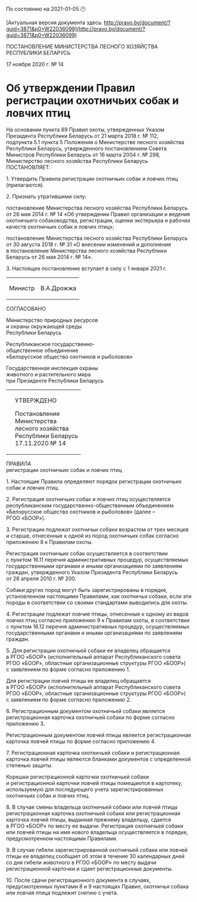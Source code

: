 По состоянию на 2021-01-05 &#x1F550;

[Актуальная версия документа здесь: http://pravo.by/document/?guid=3871&p0=W22036099](http://pravo.by/document/?guid=3871&p0=W22036099)

<p>ПОСТАНОВЛЕНИЕ МИНИСТЕРСТВА ЛЕСНОГО ХОЗЯЙСТВА РЕСПУБЛИКИ БЕЛАРУСЬ</p>
<p>17 ноября 2020 г. № 14</p>
<h1>Об утверждении Правил регистрации охотничьих собак и ловчих птиц</h1>
<p>На основании пункта 89 Правил охоты, утвержденных Указом Президента Республики Беларусь от 21 марта 2018 г. № 112, подпункта 5.1 пункта 5 Положения о Министерстве лесного хозяйства Республики Беларусь, утвержденного постановлением Совета Министров Республики Беларусь от 16 марта 2004 г. № 298, Министерство лесного хозяйства Республики Беларусь ПОСТАНОВЛЯЕТ:</p>
<p>1. Утвердить Правила регистрации охотничьих собак и ловчих птиц (прилагаются).</p>
<p>2. Признать утратившими силу:</p>
<p>постановление Министерства лесного хозяйства Республики Беларусь от 26 мая 2014 г. № 14 «Об утверждении Правил организации и ведения охотничьего собаководства, регистрации, оценки экстерьера и рабочих качеств охотничьих собак и ловчих птиц»;</p>
<p>постановление Министерства лесного хозяйства Республики Беларусь от 30 августа 2018 г. № 31 «О внесении изменений и дополнения в постановление Министерства лесного хозяйства Республики Беларусь от 26 мая 2014 г. № 14».</p>
<p>3. Настоящее постановление вступает в силу с 1 января 2021 г.</p>
<p></p>
<table><tr>
<td><p>Министр</p></td>
<td><p>В.А.Дрожжа</p></td>
</tr></table>
<p></p>
<p>СОГЛАСОВАНО</p>
<p>Министерство природных ресурсов<br>и охраны окружающей среды<br>Республики Беларусь</p>
<p></p>
<p>Республиканское государственно-<br>общественное объединение<br>«Белорусское общество охотников и рыболовов»</p>
<p></p>
<p>Государственная инспекция охраны<br>животного и растительного мира<br>при Президенте Республики Беларусь</p>
<p></p>
<table><tr>
<td><p></p></td>
<td>
<p>УТВЕРЖДЕНО</p>
<p>Постановление<br>Министерства<br>лесного хозяйства<br>Республики Беларусь<br>17.11.2020 № 14</p>
</td>
</tr></table>
<p>ПРАВИЛА<br>регистрации охотничьих собак и ловчих птиц</p>
<p>1. Настоящие Правила определяют порядок регистрации охотничьих собак и ловчих птиц.</p>
<p>2. Регистрация охотничьих собак и ловчих птиц осуществляется республиканским государственно-общественным объединением «Белорусское общество охотников и рыболовов» (далее – РГОО «БООР»).</p>
<p>3. Регистрации подлежат охотничьи собаки возрастом от трех месяцев и старше, отнесенные к одной из пород охотничьих собак согласно приложению 8 к Правилам охоты.</p>
<p>Регистрация охотничьих собак осуществляется в соответствии с пунктом 16.11 перечня административных процедур, осуществляемых государственными органами и иными организациями по заявлениям граждан, утвержденного Указом Президента Республики Беларусь от 26 апреля 2010 г. № 200.</p>
<p>Собаки других пород могут быть зарегистрированы в порядке, установленном настоящими Правилами, как охотничьи собаки, если эти породы в соответствии со своими стандартами выводились для охоты.</p>
<p>4. Регистрации подлежат ловчие птицы, отнесенные к одному из видов ловчих птиц согласно приложению 9 к Правилам охоты, в соответствии с пунктом 16.12 перечня административных процедур, осуществляемых государственными органами и иными организациями по заявлениям граждан.</p>
<p>5. Для регистрации охотничьей собаки ее владелец обращается в РГОО «БООР» (исполнительный аппарат Республиканского совета РГОО «БООР», областные организационные структуры РГОО «БООР») с заявлением по форме согласно приложению 1.</p>
<p>Для регистрации ловчей птицы ее владелец обращается в РГОО «БООР» (исполнительный аппарат Республиканского совета РГОО «БООР», областные организационные структуры РГОО «БООР») с заявлением по форме согласно приложению 2.</p>
<p>6. Регистрационным документом охотничьей собаки является регистрационная карточка охотничьей собаки по форме согласно приложению 3.</p>
<p>Регистрационным документом ловчей птицы является регистрационная карточка ловчей птицы по форме согласно приложению 4.</p>
<p>7. Регистрационная карточка охотничьей собаки и регистрационная карточка ловчей птицы являются бланками документов с определенной степенью защиты.</p>
<p>Корешки регистрационной карточки охотничьей собаки и регистрационной карточки ловчей птицы помещаются в картотеку, используемую для последующего учета зарегистрированных охотничьих собак и ловчих птиц.</p>
<p>8. В случае смены владельца охотничьей собаки или ловчей птицы регистрационная карточка охотничьей собаки или регистрационная карточка ловчей птицы, выданная прежнему владельцу, сдается в РГОО «БООР» по месту ее выдачи. Регистрация охотничьей собаки или ловчей птицы на имя нового владельца осуществляется в порядке, предусмотренном настоящими Правилами.</p>
<p>9. В случае гибели зарегистрированной охотничьей собаки или ловчей птицы ее владелец сообщает об этом в течение 30 календарных дней со дня гибели животного в РГОО «БООР» по месту выдачи регистрационной карточки и сдает регистрационные документы.</p>
<p>10. После сдачи регистрационного документа в случаях, предусмотренных пунктами 8 и 9 настоящих Правил, охотничья собака или ловчая птица подлежит снятию с учета.</p>
<p></p>
